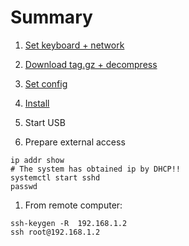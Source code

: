 # Summary

1. [Set keyboard + network](https://github.com/josem-amatriain/archlinux.install#installing-network-manual-mode)
1. [Download tag.gz + decompress ](https://github.com/josem-amatriain/archlinux.install#install)
1. [Set config](https://github.com/josem-amatriain/archlinux.install#install)
1. [Install](https://github.com/josem-amatriain/archlinux.install#install)



1. Start USB
1. Prepare external access
```
ip addr show
# The system has obtained ip by DHCP!!
systemctl start sshd
passwd

```
1. From remote computer:
```
ssh-keygen -R  192.168.1.2
ssh root@192.168.1.2

```